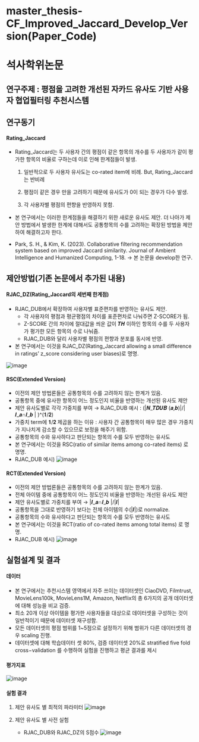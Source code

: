 # master_thesis-CF_Improved_Jaccard_Develop_Version(Paper_Code)

# 석사학위논문
## 연구주제 : 평점을 고려한 개선된 자카드 유사도 기반 사용자 협업필터링 추천시스템

## 연구동기
#### Rating_Jaccard

- Rating_Jaccard는 두 사용자 간의 평점이 같은 항목의 개수를 두 사용자가 같이 평가한 항목의 비율로 구하는데 이로 인해 한계점들이 발생.

  1) 일반적으로 두 사용자 유사도는 co-rated item에 비례. But, Rating_Jaccard는 반비례

  2) 평점이 같은 경우 만을 고려하기 때문에 유사도가 0이 되는 경우가 다수 발생.

  3) 각 사용자별 평점의 편향을 반영하지 못함.

- 본 연구에서는 이러한 한계점들을 해결하기 위한 새로운 유사도 제안. 더 나아가 제안 방법에서 발생한 한계에 대해서도 공통항목의 수를 고려하는 확장된 방법을 제안하여 해결하고자 한다.  
- Park, S. H., & Kim, K. (2023). Collaborative filtering recommendation system based on improved Jaccard similarity. Journal of Ambient Intelligence and Humanized Computing, 1-18. -> 본 논문을 develop한 연구.

## 제안방법(기존 논문에서 추가된 내용)
#### RJAC_DZ(Rating_Jaccard의 세번째 한계점)
- RJAC_DUB에서 확장하여 사용자별 표준편차를 반영하는 유사도 제안.
  - 각 사용자의 평점과 평균평점의 차이를 표준편차로 나눠주면 Z-SCORE가 됨.
  - Z-SCORE 간의 차이에 절대값을 씌운 값이 𝑻𝑯 이하인 항목의 수를 두 사용자가 평가한 모든 항목의 수로 나눠줌.
  - RJAC_DUB와 달리 사용자별 평점의 편향과 분포를 동시에 반영.
- 본 연구에서는 이것을 RJAC_DZ(Rating_Jaccard allowing a small difference in ratings’ z_score considering user biases)로 명명.
  
![image](https://github.com/soonhp/master_thesis-CF_Improved_Jaccard_Develop_Version/assets/73877159/27463a5f-b866-43dd-a761-18805d39cbbd)

#### RSC(Extended Version)
- 이전의 제안 방법론들은 공통항목의 수를 고려하지 않는 한계가 있음.
- 공통항목 중에 유사한 항목이 어느 정도인지 비율을 반영하는 개선된 유사도 제안
- 제안 유사도별로 각각 가중치를 부여 → RJAC_DUB 예시 :  (|𝑵_𝑻𝑫𝑼𝑩 (𝒂,𝒃)|/|𝑰_𝒂∩𝑰_𝒃 | )^(𝟏/𝟐)
- 가중치 term에 𝟏/𝟐 제곱을 하는 이유 : 사용자 간 공통항목이 매우 많은 경우 가중치가 지나치게 감소할 수 있으므로 보정을 해주기 위함.
- 공통항목의 수와 유사하다고 판단되는 항목의 수를 모두 반영하는 유사도
- 본 연구에서는 이것을 RSC(ratio of similar items among co-rated items) 로 명명.
- RJAC_DUB 예시)
![image](https://github.com/soonhp/master_thesis-CF_Improved_Jaccard_Develop_Version/assets/73877159/fc4bc1dd-294a-4f08-a39a-7b1e3d8f6262)

#### RCT(Extended Version)
- 이전의 제안 방법론들은 공통항목의 수를 고려하지 않는 한계가 있음.
- 전체 아이템 중에 공통항목이 어느 정도인지 비율을 반영하는 개선된 유사도 제안
- 제안 유사도별로 가중치를 부여 → |𝑰_𝒂∩𝑰_𝒃 |/|𝑰|
- 공통항목을 그대로 반영하기 보다는 전체 아이템의 수(|𝑰|)로 normalize.
- 공통항목의 수와 유사하다고 판단되는 항목의 수를 모두 반영하는 유사도
- 본 연구에서는 이것을 RCT(ratio of co-rated items among total items) 로 명명.
- RJAC_DUB 예시)
![image](https://github.com/soonhp/master_thesis-CF_Improved_Jaccard_Develop_Version/assets/73877159/f19fc53c-801f-4265-b65b-afc7985495e5)

## 실험설계 및 결과

#### 데이터
- 본 연구에서는 추천시스템 영역에서 자주 쓰이는 데이터셋인 CiaoDVD, Filmtrust, MovieLens100k, MovieLens1M, Amazon, Netflix의 총 6가지의 공개 데이터셋에 대해 성능을 비교 검증.
- 최소 20개 이상 아이템을 평가한 사용자들을 대상으로 데이터셋을 구성하는 것이 일반적이기 때문에 데이터셋 재구성함.
- 모든 데이터셋의 평점 범위를 1~5점으로 설정하기 위해 범위가 다른 데이터셋의 경우 scaling 진행.
- 데이터셋에 대해 학습데이터 셋 80%, 검증 데이터셋 20%로 stratified five fold cross−validation 를 수행하여 실험을 진행하고 평균 결과를 제시

#### 평가지표
![image](https://github.com/soonhp/master_thesis-CF_Improved_Jaccard_Develop_Version/assets/73877159/7cc11118-4155-4c29-8af9-08abf6b5736a)

#### 실험 결과
1) 제안 유사도 별 최적의 파라미터
   ![image](https://github.com/soonhp/master_thesis-CF_Improved_Jaccard_Develop_Version/assets/73877159/0c288efb-2c38-4a8d-8c12-eca907144c43)

2) 제안 유사도 별 사전 실험
   - RJAC_DUB와 RJAC_DZ의 S점수
     ![image](https://github.com/soonhp/master_thesis-CF_Improved_Jaccard_Develop_Version/assets/73877159/7902376c-a95e-4ba7-912f-cd14a98e9434)




